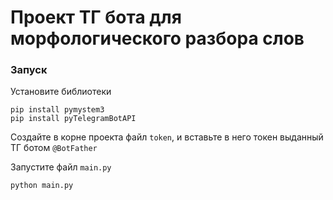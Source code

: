 # Проект ТГ бота для морфологического разбора слов

### Запуск

Установите библиотеки

```
pip install pymystem3
pip install pyTelegramBotAPI
```

Создайте в корне проекта файл `token`, и вставьте в него токен выданный ТГ ботом `@BotFather`

Запустите файл `main.py`

```
python main.py
```
